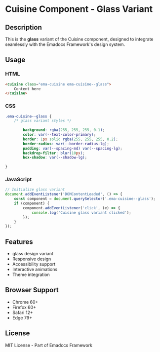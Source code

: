 # Cuisine Component - Glass Variant

## Description
This is the **glass** variant of the Cuisine component, designed to integrate seamlessly with the Emadocs Framework's design system.

## Usage

### HTML
```html
<cuisine class="ema-cuisine ema-cuisine--glass">
    Content here
</cuisine>
```

### CSS
```css
.ema-cuisine--glass {
    /* glass variant styles */
    
        background: rgba(255, 255, 255, 0.1);
        color: var(--text-color-primary);
        border: 1px solid rgba(255, 255, 255, 0.2);
        border-radius: var(--border-radius-lg);
        padding: var(--spacing-md) var(--spacing-lg);
        backdrop-filter: blur(10px);
        box-shadow: var(--shadow-lg);
    
}
```

### JavaScript
```javascript
// Initialize glass variant
document.addEventListener('DOMContentLoaded', () => {
    const component = document.querySelector('.ema-cuisine--glass');
    if (component) {
        component.addEventListener('click', (e) => {
            console.log('Cuisine glass variant clicked');
        });
    }
});
```

## Features
- glass design variant
- Responsive design
- Accessibility support
- Interactive animations
- Theme integration

## Browser Support
- Chrome 60+
- Firefox 60+
- Safari 12+
- Edge 79+

## License
MIT License - Part of Emadocs Framework
